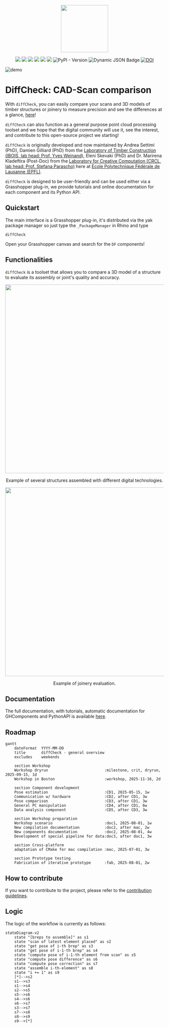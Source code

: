 <p align="center">
    <img src="./logo.png" width="150">
</p>
<p align="center">
    <img src="https://github.com/diffCheckOrg/diffCheck/actions/workflows/cpp-build.yml/badge.svg">
    <img src="https://github.com/diffCheckOrg/diffCheck/actions/workflows/test-pass.yml/badge.svg">
    <img src="https://github.com/diffCheckOrg/diffCheck/actions/workflows/gh-build.yml/badge.svg">
    <img src="https://github.com/diffCheckOrg/diffCheck/actions/workflows/pypi-build.yml/badge.svg">
    <img src="https://github.com/diffCheckOrg/diffCheck/actions/workflows/doc-build.yml/badge.svg">
    <img src="https://github.com/diffCheckOrg/diffCheck/actions/workflows/yak-build.yml/badge.svg">
    <img alt="PyPI - Version" src="https://img.shields.io/pypi/v/diffCheck?style=flat&logo=pypi&logoColor=white&color=blue">
    <img alt="Dynamic JSON Badge" src="https://img.shields.io/badge/dynamic/json?url=https%3A%2F%2Fyak.rhino3d.com%2Fpackages%2FdiffCheck&query=%24.version&logo=rhinoceros&label=Yak&color=%23a3d6ff">
    <a href="https://doi.org/10.5281/zenodo.13843959"><img src="https://zenodo.org/badge/DOI/10.5281/zenodo.13843959.svg" alt="DOI"></a>
</p>


![demo](https://github.com/user-attachments/assets/3c9f353d-7707-4630-aa6d-fe59cbdeae2f)

# DiffCheck: CAD-Scan comparison

With `diffCheck`, you can easily compare your scans and 3D models of timber structures or joinery to measure precision and see the differences at a glance, [here](https://diffcheckorg.github.io/diffCheck/quickstart.html)!

`diffCheck` can also function as a general purpose  point cloud processing toolset and we hope that the digital community will use it, see the interest, and contribute to this open-source project we starting!

`diffCheck` is originally developed and now maintained by Andrea Settimi (PhD), Damien Gilliard (PhD) from the [Laboratory of Timber Construction (IBOIS, lab head: Prof. Yves Weinand)](https://www.epfl.ch/labs/ibois/), Eleni Skevaki (PhD) and Dr. Marirena Kladeftira (Post-Doc) from the [Laboratory for Creative Computation (CRCL, lab head: Prof. Stefana Parascho)](https://www.epfl.ch/labs/crcl/) here at [Ecole Polytechnique Fédérale de Lausanne (EPFL)](https://www.epfl.ch/en/).

`diffCheck` is designed to be user-friendly and can be used either via a Grasshopper plug-in, we provide tutorials and online documentation for each component and its Python API.

## Quickstart

The main interface is a Grasshopper plug-in, it's distributed via the yak package manager so just type the `_PackageManager` in Rhino and type 

```
diffCheck
```

Open your Grasshopper canvas and search for the `DF` components!

## Functionalities

`diffCheck` is a toolset that allows you to compare a 3D model of a structure to evaluate its assembly or joint's quality and accuracy.

<div align="center">
    <img src="./assets/img/placeholder_additive.png" width="600">
    <p>Example of several structures assembled with different digital technologies.</p>
</div>
<div align="center">
    <img src="./assets/img/placeholder_subtractive.png" width="600">
    <p>Example of joinery evaluation.</p>
</div>


## Documentation

The full documentation, with tutorials, automatic documentation for GHComponents and PythonAPI is available [here](https://diffcheckorg.github.io/diffCheck/).



## Roadmap

```mermaid
gantt
    dateFormat  YYYY-MM-DD
    title       diffCheck - general overview
    excludes    weekends

    section Workshop
    Workshop dryrun                         :milestone, crit, dryrun, 2025-09-15, 1d
    Workshop in Boston                      :workshop, 2025-11-16, 2d

    section Component development
    Pose estimation                         :CD1, 2025-05-15, 1w
    Communication w/ hardware               :CD2, after CD1, 3w
    Pose comparison                         :CD3, after CD1, 3w
    General PC manipulation                 :CD4, after CD1, 6w
    Data analysis component                 :CD5, after CD3, 3w

    section Workshop preparation
    Workshop scenario                       :doc1, 2025-08-01, 1w
    New compilation documentation           :doc2, after mac, 2w
    New components documentation            :doc2, 2025-08-01, 4w
    Development of special pipeline for data:doc3, after doc1, 3w

    section Cross-platform
    adaptation of CMake for mac compilation :mac, 2025-07-01, 3w

    section Prototype testing
    Fabrication of iterative prototype      :fab, 2025-08-01, 2w
```



## How to contribute

If you want to contribute to the project, please refer to the [contribution guidelines]([./CONTRIBUTING.md](https://diffcheckorg.github.io/diffCheck/contribute.html)).

## Logic
The logic of the workflow is currently as follows:

```mermaid
stateDiagram-v2
    state "[breps to assemble]" as s1
    state "scan of latest element placed" as s2
    state "get pose of i-th brep" as s3
    state "get pose of i-1-th brep" as s4
    state "compute pose of i-1-th element from scan" as s5
    state "compute pose difference" as s6
    state "compute pose correction" as s7
    state "assemble i-th-element" as s8
    state "i += 1" as s9
    [*]-->s2
    s1-->s3
    s1-->s4
    s2-->s5
    s5-->s6
    s4-->s6
    s6-->s7
    s3-->s7
    s7-->s8
    s8-->s9
    s9-->[*]
```
